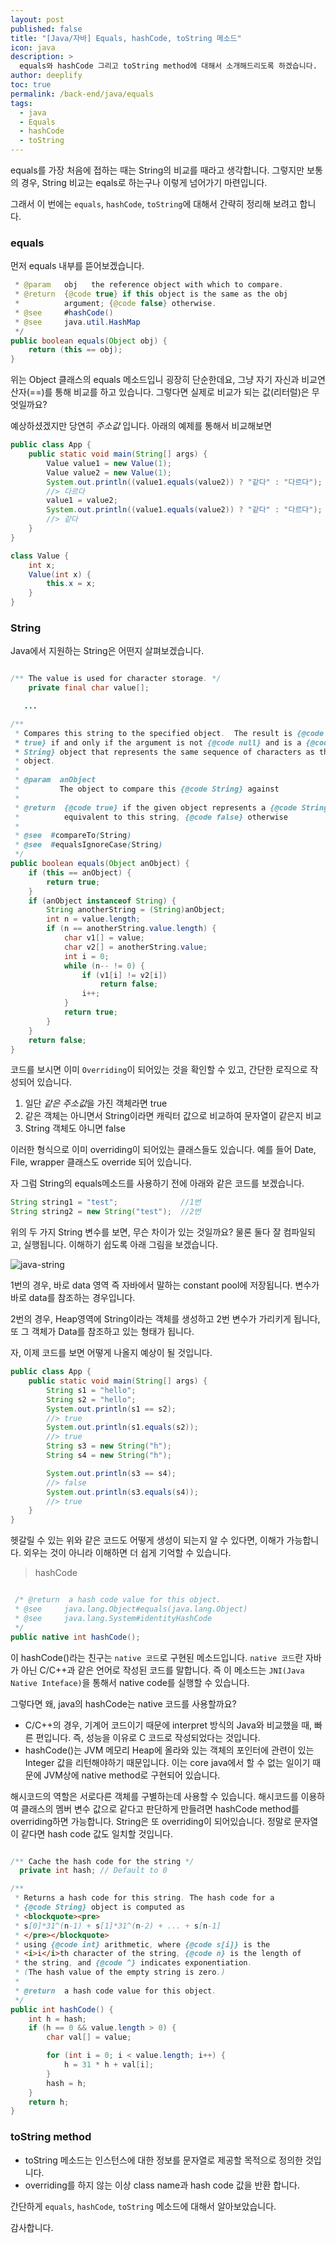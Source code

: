 ```yaml
---
layout: post
published: false
title: "[Java/자바] Equals, hashCode, toString 메소드"
icon: java
description: >
  equals와 hashCode 그리고 toString method에 대해서 소개해드리도록 하겠습니다.
author: deeplify
toc: true
permalink: /back-end/java/equals
tags:
  - java
  - Equals
  - hashCode
  - toString
---
```


equals를 가장 처음에 접하는 때는 String의 비교를 때라고 생각합니다. 그렇지만 보통의 경우,
String 비교는 eqals로 하는구나 이렇게 넘어가기 마련입니다.

그래서 이 번에는 `equals`, `hashCode`, `toString`에 대해서 간략히 정리해 보려고 합니다.

### equals

먼저 equals 내부를 뜯어보겠습니다.

```java
 * @param   obj   the reference object with which to compare.
 * @return  {@code true} if this object is the same as the obj
 *          argument; {@code false} otherwise.
 * @see     #hashCode()
 * @see     java.util.HashMap
 */
public boolean equals(Object obj) {
    return (this == obj);
}
```

위는 Object 클래스의 equals 메소드입니 굉장히 단순한데요, 그냥 자기 자신과 비교연산자(==)를 통해 비교를 하고 있습니다. 
그렇다면 실제로 비교가 되는 값(리터럴)은 무엇일까요?

예상하셨겠지만 당연히 *주소값* 입니다. 아래의 예제를 통해서 비교해보면

```java
public class App {
    public static void main(String[] args) {
        Value value1 = new Value(1);
        Value value2 = new Value(1);
        System.out.println((value1.equals(value2)) ? "같다" : "다르다");
        //> 다르다
        value1 = value2;
        System.out.println((value1.equals(value2)) ? "같다" : "다르다");
        //> 같다
    }
}

class Value {
    int x;
    Value(int x) {
        this.x = x;
    }
}
```

### String

Java에서 지원하는 String은 어떤지 살펴보겠습니다.

```java

/** The value is used for character storage. */
    private final char value[];

   ...

/**
 * Compares this string to the specified object.  The result is {@code
 * true} if and only if the argument is not {@code null} and is a {@code
 * String} object that represents the same sequence of characters as this
 * object.
 *
 * @param  anObject
 *         The object to compare this {@code String} against
 *
 * @return  {@code true} if the given object represents a {@code String}
 *          equivalent to this string, {@code false} otherwise
 *
 * @see  #compareTo(String)
 * @see  #equalsIgnoreCase(String)
 */
public boolean equals(Object anObject) {
    if (this == anObject) {
        return true;
    }
    if (anObject instanceof String) {
        String anotherString = (String)anObject;
        int n = value.length;
        if (n == anotherString.value.length) {
            char v1[] = value;
            char v2[] = anotherString.value;
            int i = 0;
            while (n-- != 0) {
                if (v1[i] != v2[i])
                    return false;
                i++;
            }
            return true;
        }
    }
    return false;
}
```

코드를 보시면 이미 `Overriding`이 되어있는 것을 확인할 수 있고, 간단한 로직으로 작성되어 있습니다.

1. 일단 *같은 주소값*을 가진 객체라면 true
2. 같은 객체는 아니면서 String이라면 캐릭터 값으로 비교하여 문자열이 같은지 비교
3. String 객체도 아니면 false

이러한 형식으로 이미 overriding이 되어있는 클래스들도 있습니다. 예를 들어 Date, File, wrapper 클래스도 override 되어 있습니다.

자 그럼 String의 equals메소드를 사용하기 전에 아래와 같은 코드를 보겠습니다.

```java
String string1 = "test";              //1번
String string2 = new String("test");  //2번
```

위의 두 가지 String 변수를 보면, 무슨 차이가 있는 것일까요? 물론 둘다 잘 컴파일되고, 실행됩니다. 이해하기 쉽도록 아래 그림을 보겠습니다.

![java-string](/assets/images/java-string.png)

1번의 경우, 바로 data 영역 즉 자바에서 말하는 constant pool에 저장됩니다. 변수가 바로 data를 참조하는 경우입니다.

2번의 경우, Heap영역에 String이라는 객체를 생성하고 2번 변수가 가리키게 됩니다, 또 그 객체가 Data를 참조하고 있는 형태가 됩니다.

자, 이제 코드를 보면 어떻게 나올지 예상이 될 것입니다.

```java
public class App {
    public static void main(String[] args) {
        String s1 = "hello";
        String s2 = "hello";
        System.out.println(s1 == s2);
        //> true
        System.out.println(s1.equals(s2));
        //> true
        String s3 = new String("h");
        String s4 = new String("h");

        System.out.println(s3 == s4);
        //> false
        System.out.println(s3.equals(s4));
        //> true
    }
}
```

헷갈릴 수 있는 위와 같은 코드도 어떻게 생성이 되는지 알 수 있다면, 이해가 가능합니다.
외우는 것이 아니라 이해하면 더 쉽게 기억할 수 있습니다.

> hashCode

```java

 /* @return  a hash code value for this object.
 * @see     java.lang.Object#equals(java.lang.Object)
 * @see     java.lang.System#identityHashCode
 */
public native int hashCode();
```

이 hashCode()라는 친구는 `native 코드`로 구현된 메소드입니다. `native 코드`란 자바가 아닌 C/C++과 같은 언어로 작성된 코드를 말합니다.
즉 이 메소드는 `JNI(Java Native Inteface)`을 통해서 native code를 실행할 수 있습니다.

그렇다면 왜, java의 hashCode는 native 코드를 사용할까요?

- C/C++의 경우, 기계어 코드이기 때문에 interpret 방식의 Java와 비교했을 때, 빠른 편입니다. 즉, 성능을 이유로 C 코드로 작성되었다는 것입니다.
- hashCode()는 JVM 메모리 Heap에 올라와 있는 객체의 포인터에 관련이 있는 Integer 값을 리턴해야하기 때문입니다. 이는 core java에서 할 수 없는 일이기 때문에 JVM상에 native method로 구현되어 있습니다.

해시코드의 역할은 서로다른 객체를 구별하는데 사용할 수 있습니다.
해시코드를 이용하여 클래스의 멤버 변수 값으로 같다고 판단하게 만들려면 hashCode method를 overriding하면 가능합니다.
String은 또 overriding이 되어있습니다. 정말로 문자열이 같다면 hash code 값도 일치할 것입니다.

```java

/** Cache the hash code for the string */
  private int hash; // Default to 0

/**
 * Returns a hash code for this string. The hash code for a
 * {@code String} object is computed as
 * <blockquote><pre>
 * s[0]*31^(n-1) + s[1]*31^(n-2) + ... + s[n-1]
 * </pre></blockquote>
 * using {@code int} arithmetic, where {@code s[i]} is the
 * <i>i</i>th character of the string, {@code n} is the length of
 * the string, and {@code ^} indicates exponentiation.
 * (The hash value of the empty string is zero.)
 *
 * @return  a hash code value for this object.
 */
public int hashCode() {
    int h = hash;
    if (h == 0 && value.length > 0) {
        char val[] = value;

        for (int i = 0; i < value.length; i++) {
            h = 31 * h + val[i];
        }
        hash = h;
    }
    return h;
}
```

### toString method

- toString 메소드는 인스턴스에 대한 정보를 문자열로 제공할 목적으로 정의한 것입니다.
- overriding를 하지 않는 이상 class name과 hash code 값을 반환 합니다.

간단하게 `equals`, `hashCode`, `toString` 메소드에 대해서 알아보았습니다.

감사합니다.
